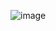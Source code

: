 ![image](https://user-images.githubusercontent.com/55301074/219312228-c049a5a7-ad38-4035-98bc-d406af904657.png)


